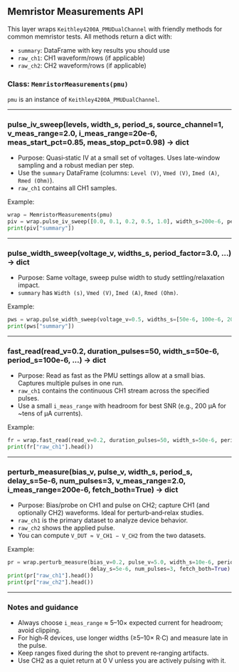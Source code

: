## Memristor Measurements API

This layer wraps `Keithley4200A_PMUDualChannel` with friendly methods for common memristor tests. All methods return a dict with:
- `summary`: DataFrame with key results you should use
- `raw_ch1`: CH1 waveform/rows (if applicable)
- `raw_ch2`: CH2 waveform/rows (if applicable)

### Class: `MemristorMeasurements(pmu)`
`pmu` is an instance of `Keithley4200A_PMUDualChannel`.

---

### pulse_iv_sweep(levels, width_s, period_s, source_channel=1, v_meas_range=2.0, i_meas_range=20e-6, meas_start_pct=0.85, meas_stop_pct=0.98) -> dict
- Purpose: Quasi‑static IV at a small set of voltages. Uses late-window sampling and a robust median per step.
- Use the `summary` DataFrame (columns: `Level (V)`, `Vmed (V)`, `Imed (A)`, `Rmed (Ohm)`).
- `raw_ch1` contains all CH1 samples.

Example:
```python
wrap = MemristorMeasurements(pmu)
piv = wrap.pulse_iv_sweep([0.0, 0.1, 0.2, 0.5, 1.0], width_s=200e-6, period_s=500e-6)
print(piv["summary"])
```

---

### pulse_width_sweep(voltage_v, widths_s, period_factor=3.0, ...) -> dict
- Purpose: Same voltage, sweep pulse width to study settling/relaxation impact.
- `summary` has `Width (s)`, `Vmed (V)`, `Imed (A)`, `Rmed (Ohm)`.

Example:
```python
pws = wrap.pulse_width_sweep(voltage_v=0.5, widths_s=[50e-6, 100e-6, 200e-6, 500e-6])
print(pws["summary"])
```

---

### fast_read(read_v=0.2, duration_pulses=50, width_s=50e-6, period_s=100e-6, ...) -> dict
- Purpose: Read as fast as the PMU settings allow at a small bias. Captures multiple pulses in one run.
- `raw_ch1` contains the continuous CH1 stream across the specified pulses.
- Use a small `i_meas_range` with headroom for best SNR (e.g., 200 µA for ~tens of µA currents).

Example:
```python
fr = wrap.fast_read(read_v=0.2, duration_pulses=50, width_s=50e-6, period_s=100e-6)
print(fr["raw_ch1"].head())
```

---

### perturb_measure(bias_v, pulse_v, width_s, period_s, delay_s=5e-6, num_pulses=3, v_meas_range=2.0, i_meas_range=200e-6, fetch_both=True) -> dict
- Purpose: Bias/probe on CH1 and pulse on CH2; capture CH1 (and optionally CH2) waveforms. Ideal for perturb‑and‑relax studies.
- `raw_ch1` is the primary dataset to analyze device behavior.
- `raw_ch2` shows the applied pulse.
- You can compute `V_DUT ≈ V_CH1 − V_CH2` from the two datasets.

Example:
```python
pr = wrap.perturb_measure(bias_v=0.2, pulse_v=5.0, width_s=10e-6, period_s=50e-6,
                          delay_s=5e-6, num_pulses=3, fetch_both=True)
print(pr["raw_ch1"].head())
print(pr["raw_ch2"].head())
```

---

### Notes and guidance
- Always choose `i_meas_range` ≈ 5–10× expected current for headroom; avoid clipping.
- For high‑R devices, use longer widths (≥5–10× R·C) and measure late in the pulse.
- Keep ranges fixed during the shot to prevent re‑ranging artifacts.
- Use CH2 as a quiet return at 0 V unless you are actively pulsing with it.



